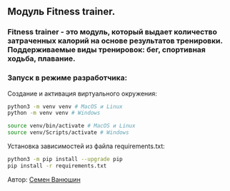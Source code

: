 ## Модуль Fitness trainer.

### Fitness trainer - это модуль, который выдает количество затраченных калорий на основе результатов тренировки. Поддерживаемые виды тренировок: бег, спортивная ходьба, плавание.

### Запуск в режиме разработчика:

Создание и активация виртуального окружения:
```bash
python3 -m venv venv # MacOS и Linux
python -m venv venv # Windows
```
```bash
source venv/bin/activate # MacOS и Linux
source venv/Scripts/activate # Windows
```
Установка зависимостей из файла requirements.txt:
```bash
python3 -m pip install --upgrade pip
pip install -r requirements.txt
```

Автор: [Семен Ванюшин](https://github.com/semenvanyushin)
